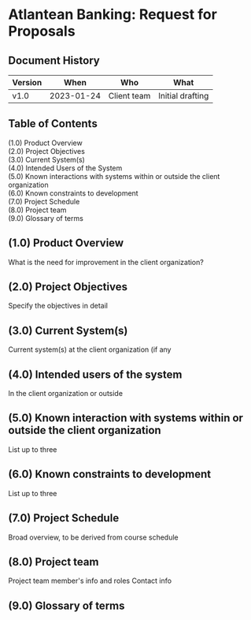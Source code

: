 Atlantean Banking: Request for Proposals
========================================

## Document History

| Version | When            | Who                    | What                                      |
| ---     | ---             | ---                    | ---                                       |
| v1.0    | 2023-01-24      | Client team            | Initial drafting                          |

## Table of Contents

(1.0) Product Overview  
(2.0) Project Objectives  
(3.0) Current System(s)  
(4.0) Intended Users of the System  
(5.0) Known interactions with systems within or outside the client organization  
(6.0) Known constraints to development  
(7.0) Project Schedule  
(8.0) Project team  
(9.0) Glossary of terms  

## (1.0) Product Overview

What is the need for improvement in the client organization?

## (2.0) Project Objectives

Specify the objectives in detail

## (3.0) Current System(s)

Current system(s) at the client organization (if any

## (4.0) Intended users of the system

In the client organization or outside

## (5.0) Known interaction with systems within or outside the client organization

List up to three

## (6.0) Known constraints to development

List up to three

## (7.0) Project Schedule

Broad overview, to be derived from course schedule

## (8.0) Project team

Project team member's info and roles
Contact info

## (9.0) Glossary of terms

